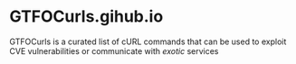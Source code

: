 # GTFOCurls.gihub.io
GTFOCurls is a curated list of cURL commands that can be used to exploit CVE vulnerabilities or communicate with _exotic_ services
